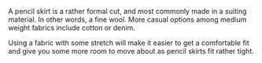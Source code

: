 A pencil skirt is a rather formal cut, and most commonly made in a suiting material. In other words, a fine wool.
More casual options among medium weight fabrics include cotton or denim.

Using a fabric with some stretch will make it easier to get a comfortable fit and give you some more room to move about
as pencil skirts fit rather tight.

